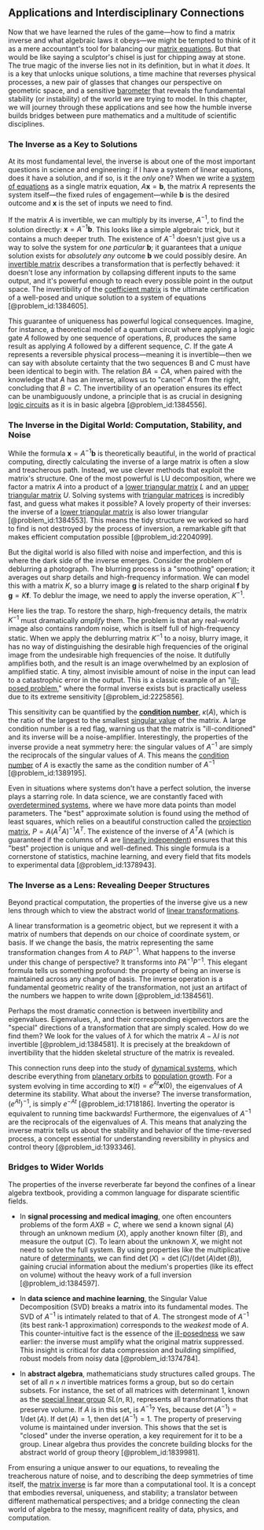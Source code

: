 ## Applications and Interdisciplinary Connections

Now that we have learned the rules of the game—how to find a matrix inverse and what algebraic laws it obeys—we might be tempted to think of it as a mere accountant's tool for balancing our [matrix equations](@article_id:203201). But that would be like saying a sculptor's chisel is just for chipping away at stone. The true magic of the inverse lies not in its definition, but in what it *does*. It is a key that unlocks unique solutions, a time machine that reverses physical processes, a new pair of glasses that changes our perspective on geometric space, and a sensitive [barometer](@article_id:147298) that reveals the fundamental stability (or instability) of the world we are trying to model. In this chapter, we will journey through these applications and see how the humble inverse builds bridges between pure mathematics and a multitude of scientific disciplines.

### The Inverse as a Key to Solutions

At its most fundamental level, the inverse is about one of the most important questions in science and engineering: if I have a system of linear equations, does it have a solution, and if so, is it the *only* one? When we write a [system of equations](@article_id:201334) as a single matrix equation, $A\mathbf{x} = \mathbf{b}$, the matrix $A$ represents the system itself—the fixed rules of engagement—while $\mathbf{b}$ is the desired outcome and $\mathbf{x}$ is the set of inputs we need to find.

If the matrix $A$ is invertible, we can multiply by its inverse, $A^{-1}$, to find the solution directly: $\mathbf{x} = A^{-1}\mathbf{b}$. This looks like a simple algebraic trick, but it contains a much deeper truth. The existence of $A^{-1}$ doesn't just give us a way to solve the system for *one particular* $\mathbf{b}$; it guarantees that a *unique* solution exists for *absolutely any* outcome $\mathbf{b}$ we could possibly desire. An [invertible matrix](@article_id:141557) describes a transformation that is perfectly behaved: it doesn't lose any information by collapsing different inputs to the same output, and it's powerful enough to reach every possible point in the output space. The invertibility of the [coefficient matrix](@article_id:150979) is the ultimate certification of a well-posed and unique solution to a system of equations [@problem_id:1384605].

This guarantee of uniqueness has powerful logical consequences. Imagine, for instance, a theoretical model of a quantum circuit where applying a logic gate $A$ followed by one sequence of operations, $B$, produces the same result as applying $A$ followed by a different sequence, $C$. If the gate $A$ represents a reversible physical process—meaning it is invertible—then we can say with absolute certainty that the two sequences B and C must have been identical to begin with. The relation $BA = CA$, when paired with the knowledge that $A$ has an inverse, allows us to "cancel" $A$ from the right, concluding that $B=C$. The invertibility of an operation ensures its effect can be unambiguously undone, a principle that is as crucial in designing [logic circuits](@article_id:171126) as it is in basic algebra [@problem_id:1384556].

### The Inverse in the Digital World: Computation, Stability, and Noise

While the formula $\mathbf{x} = A^{-1}\mathbf{b}$ is theoretically beautiful, in the world of practical computing, directly calculating the inverse of a large matrix is often a slow and treacherous path. Instead, we use clever methods that exploit the matrix's structure. One of the most powerful is LU decomposition, where we factor a matrix $A$ into a product of a [lower triangular matrix](@article_id:201383) $L$ and an [upper triangular matrix](@article_id:172544) $U$. Solving systems with [triangular matrices](@article_id:149246) is incredibly fast, and guess what makes it possible? A lovely property of their inverses: the inverse of a [lower triangular matrix](@article_id:201383) is also lower triangular [@problem_id:1384553]. This means the tidy structure we worked so hard to find is not destroyed by the process of inversion, a remarkable gift that makes efficient computation possible [@problem_id:2204099].

But the digital world is also filled with noise and imperfection, and this is where the dark side of the inverse emerges. Consider the problem of deblurring a photograph. The blurring process is a "smoothing" operation; it averages out sharp details and high-frequency information. We can model this with a matrix $K$, so a blurry image $\mathbf{g}$ is related to the sharp original $\mathbf{f}$ by $\mathbf{g} = K\mathbf{f}$. To deblur the image, we need to apply the inverse operation, $K^{-1}$.

Here lies the trap. To restore the sharp, high-frequency details, the matrix $K^{-1}$ must dramatically *amplify* them. The problem is that any real-world image also contains random noise, which is itself full of high-frequency static. When we apply the deblurring matrix $K^{-1}$ to a noisy, blurry image, it has no way of distinguishing the desirable high frequencies of the original image from the undesirable high frequencies of the noise. It dutifully amplifies both, and the result is an image overwhelmed by an explosion of amplified static. A tiny, almost invisible amount of noise in the input can lead to a catastrophic error in the output. This is a classic example of an "[ill-posed problem](@article_id:147744)," where the formal inverse exists but is practically useless due to its extreme sensitivity [@problem_id:2225856].

This sensitivity can be quantified by the **[condition number](@article_id:144656)**, $\kappa(A)$, which is the ratio of the largest to the smallest [singular value](@article_id:171166) of the matrix. A large condition number is a red flag, warning us that the matrix is "ill-conditioned" and its inverse will be a noise-amplifier. Interestingly, the properties of the inverse provide a neat symmetry here: the singular values of $A^{-1}$ are simply the reciprocals of the singular values of $A$. This means the [condition number](@article_id:144656) of $A$ is exactly the same as the condition number of $A^{-1}$ [@problem_id:1389195].

Even in situations where systems don't have a perfect solution, the inverse plays a starring role. In data science, we are constantly faced with [overdetermined systems](@article_id:150710), where we have more data points than model parameters. The "best" approximate solution is found using the method of least squares, which relies on a beautiful construction called the [projection matrix](@article_id:153985), $P = A(A^TA)^{-1}A^T$. The existence of the inverse of $A^TA$ (which is guaranteed if the columns of $A$ are [linearly independent](@article_id:147713)) ensures that this "best" projection is unique and well-defined. This single formula is a cornerstone of statistics, machine learning, and every field that fits models to experimental data [@problem_id:1378943].

### The Inverse as a Lens: Revealing Deeper Structures

Beyond practical computation, the properties of the inverse give us a new lens through which to view the abstract world of [linear transformations](@article_id:148639).

A linear transformation is a geometric object, but we represent it with a matrix of numbers that depends on our choice of coordinate system, or basis. If we change the basis, the matrix representing the same transformation changes from $A$ to $P A P^{-1}$. What happens to the inverse under this change of perspective? It transforms into $P A^{-1} P^{-1}$. This elegant formula tells us something profound: the property of being an inverse is maintained across any change of basis. The inverse operation is a fundamental geometric reality of the transformation, not just an artifact of the numbers we happen to write down [@problem_id:1384561].

Perhaps the most dramatic connection is between invertibility and eigenvalues. Eigenvalues, $\lambda$, and their corresponding eigenvectors are the "special" directions of a transformation that are simply scaled. How do we find them? We look for the values of $\lambda$ for which the matrix $A - \lambda I$ is *not* invertible [@problem_id:1384581]. It is precisely at the breakdown of invertibility that the hidden skeletal structure of the matrix is revealed.

This connection runs deep into the study of [dynamical systems](@article_id:146147), which describe everything from [planetary orbits](@article_id:178510) to [population growth](@article_id:138617). For a system evolving in time according to $\mathbf{x}(t) = e^{At}\mathbf{x}(0)$, the eigenvalues of $A$ determine its stability. What about the inverse? The inverse transformation, $(e^{At})^{-1}$, is simply $e^{-At}$ [@problem_id:1718186]. Inverting the operator is equivalent to running time backwards! Furthermore, the eigenvalues of $A^{-1}$ are the reciprocals of the eigenvalues of $A$. This means that analyzing the inverse matrix tells us about the stability and behavior of the time-reversed process, a concept essential for understanding reversibility in physics and control theory [@problem_id:1393346].

### Bridges to Wider Worlds

The properties of the inverse reverberate far beyond the confines of a linear algebra textbook, providing a common language for disparate scientific fields.

-   In **signal processing and medical imaging**, one often encounters problems of the form $AXB = C$, where we send a known signal ($A$) through an unknown medium ($X$), apply another known filter ($B$), and measure the output ($C$). To learn about the unknown $X$, we might not need to solve the full system. By using properties like the multiplicative nature of [determinants](@article_id:276099), we can find $\det(X) = \det(C) / (\det(A)\det(B))$, gaining crucial information about the medium's properties (like its effect on volume) without the heavy work of a full inversion [@problem_id:1384597].

-   In **data science and machine learning**, the Singular Value Decomposition (SVD) breaks a matrix into its fundamental modes. The SVD of $A^{-1}$ is intimately related to that of $A$. The strongest mode of $A^{-1}$ (its best rank-1 approximation) corresponds to the *weakest* mode of $A$. This counter-intuitive fact is the essence of the [ill-posedness](@article_id:635179) we saw earlier: the inverse must amplify what the original matrix suppressed. This insight is critical for data compression and building simplified, robust models from noisy data [@problem_id:1374784].

-   In **abstract algebra**, mathematicians study structures called groups. The set of all $n \times n$ invertible matrices forms a group, but so do certain subsets. For instance, the set of all matrices with determinant 1, known as the [special linear group](@article_id:139044) $SL(n, \mathbb{R})$, represents all transformations that preserve volume. If $A$ is in this set, is $A^{-1}$? Yes, because $\det(A^{-1}) = 1/\det(A)$. If $\det(A)=1$, then $\det(A^{-1})=1$. The property of preserving volume is maintained under inversion. This shows that the set is "closed" under the inverse operation, a key requirement for it to be a group. Linear algebra thus provides the concrete building blocks for the abstract world of group theory [@problem_id:1839981].

From ensuring a unique answer to our equations, to revealing the treacherous nature of noise, and to describing the deep symmetries of time itself, the [matrix inverse](@article_id:139886) is far more than a computational tool. It is a concept that embodies reversal, uniqueness, and stability; a translator between different mathematical perspectives; and a bridge connecting the clean world of algebra to the messy, magnificent reality of data, physics, and computation.